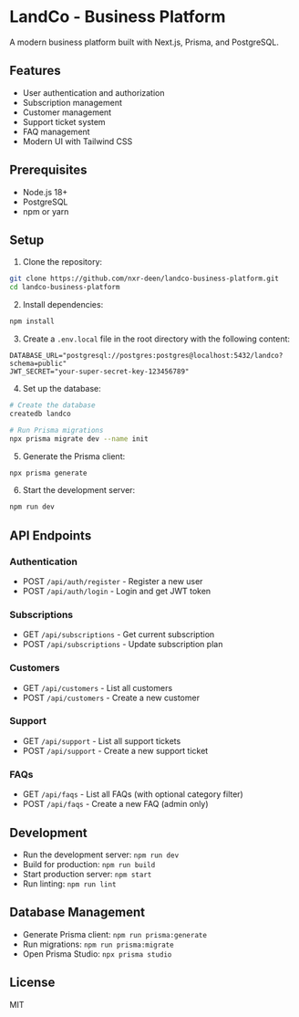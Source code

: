 # LandCo - Business Platform

A modern business platform built with Next.js, Prisma, and PostgreSQL.

## Features

- User authentication and authorization
- Subscription management
- Customer management
- Support ticket system
- FAQ management
- Modern UI with Tailwind CSS

## Prerequisites

- Node.js 18+
- PostgreSQL
- npm or yarn

## Setup

1. Clone the repository:
```bash
git clone https://github.com/nxr-deen/landco-business-platform.git
cd landco-business-platform
```

2. Install dependencies:
```bash
npm install
```

3. Create a `.env.local` file in the root directory with the following content:
```env
DATABASE_URL="postgresql://postgres:postgres@localhost:5432/landco?schema=public"
JWT_SECRET="your-super-secret-key-123456789"
```

4. Set up the database:
```bash
# Create the database
createdb landco

# Run Prisma migrations
npx prisma migrate dev --name init
```

5. Generate the Prisma client:
```bash
npx prisma generate
```

6. Start the development server:
```bash
npm run dev
```

## API Endpoints

### Authentication
- POST `/api/auth/register` - Register a new user
- POST `/api/auth/login` - Login and get JWT token

### Subscriptions
- GET `/api/subscriptions` - Get current subscription
- POST `/api/subscriptions` - Update subscription plan

### Customers
- GET `/api/customers` - List all customers
- POST `/api/customers` - Create a new customer

### Support
- GET `/api/support` - List all support tickets
- POST `/api/support` - Create a new support ticket

### FAQs
- GET `/api/faqs` - List all FAQs (with optional category filter)
- POST `/api/faqs` - Create a new FAQ (admin only)

## Development

- Run the development server: `npm run dev`
- Build for production: `npm run build`
- Start production server: `npm start`
- Run linting: `npm run lint`

## Database Management

- Generate Prisma client: `npm run prisma:generate`
- Run migrations: `npm run prisma:migrate`
- Open Prisma Studio: `npx prisma studio`

## License

MIT 
